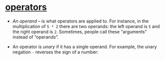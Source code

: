 # [operators](https://javascript.info/operators)

-   _An operand_ – is what operators are applied to. For instance, in the multiplication of `5 * 2` there are two operands: the left operand is `5` and the right operand is `2`. Sometimes, people call these “arguments” instead of “operands”.
    
-   An operator is _unary_ if it has a single operand. For example, the unary negation `-` reverses the sign of a number: